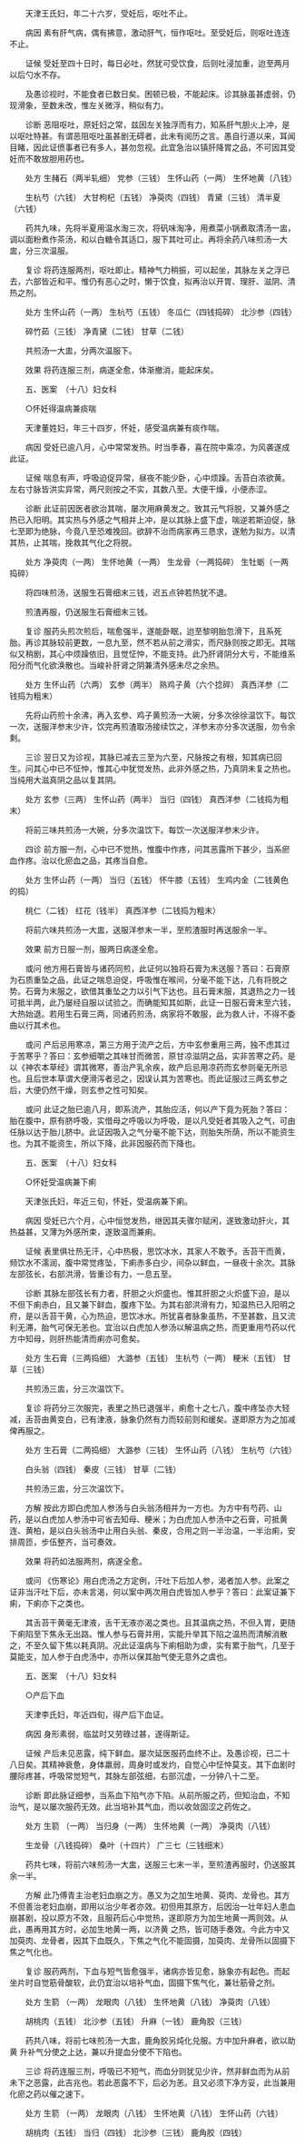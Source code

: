 <!-- { "loadSidebar": true } -->
　　天津王氏妇，年二十六岁，受妊后，呕吐不止。

　　病因 素有肝气病，偶有拂意，激动肝气，恒作呕吐。至受妊后，则呕吐连连不止。

　　证候 受妊至四十日时，每日必吐，然犹可受饮食，后则吐浸加重，迨至两月以后勺水不存。

　　及愚诊视时，不能食者已数日矣。困顿已极，不能起床。诊其脉虽甚虚弱，仍现滑象，至数未改，惟左关微浮，稍似有力。

　　诊断 恶阻呕吐，原妊妇之常，兹因左关独浮而有力，知系肝气胆火上冲，是以呕吐特甚。有谓恶阻呕吐虽甚剧无碍者，此未有阅历之言。愚自行道以来，耳闻目睹，因此证偾事者已有多人，甚勿忽视。此宜急治以镇肝降胃之品，不可因其受妊而不敢放胆用药也。

　　处方 生赭石（两半轧细） 党参（三钱） 生怀山药（一两） 生怀地黄（八钱）

　　生杭芍（六钱） 大甘枸杞（五钱） 净萸肉（四钱） 青黛（三钱） 清半夏（六钱）

　　药共九味，先将半夏用温水淘三次，将矾味淘净，用煮菜小锅煮取清汤一盅，调以面粉煮作茶汤，和以白糖令其适口，服下其吐可止。再将余药八味煎汤一大盅，分三次温服。

　　复诊 将药连服两剂，呕吐即止。精神气力稍振，可以起坐，其脉左关之浮已去，六部皆近和平。惟仍有恶心之时，懒于饮食，拟再治以开胃、理肝、滋阴、清热之剂。

　　处方 生怀山药（一两） 生杭芍（五钱） 冬瓜仁（四钱捣碎） 北沙参（四钱）

　　碎竹茹（三钱） 净青黛（二钱） 甘草（二钱）

　　共煎汤一大盅，分两次温服下。

　　效果 将药连服三剂，病遂全愈，体渐撤消，能起床矣。

　　五、医案　（十八）妇女科

　　○怀妊得温病兼痰喘

　　天津董姓妇，年三十四岁，怀妊，感受温病兼有痰作喘。

　　病因 受妊已逾八月，心中常常发热。时当季春，喜在院中乘凉，为风袭遂成此证。

　　证候 喘息有声，呼吸迫促异常，昼夜不能少卧，心中烦躁。舌苔白浓欲黄。左右寸脉皆洪实异常，两尺则按之不实，其数八至。大便干燥，小便赤涩。

　　诊断 此证前因医者欲治其喘，屡次用麻黄发之。致其元气将脱，又兼外感之热已入阳明。其实热与外感之气相并上冲，是以其脉上盛下虚，喘逆若斯迫促，脉七至即为绝脉，今竟八至恐难挽回。欲辞不治而病家再三恳求，遂勉为拟方。以清其热，止其喘，挽救其气化之将脱。

　　处方 净萸肉（一两） 生怀地黄（一两） 生龙骨（一两捣碎） 生牡蛎（一两捣碎）

　　将四味煎汤，送服生石膏细末三钱，迟五点钟若热犹不退。

　　煎渣再服，仍送服生石膏细末三钱。

　　复诊 服药头煎次煎后，喘愈强半，遂能卧眠，迨至黎明胎忽滑下，且系死胎。再诊其脉较前更数，一息九至，然不若从前之滑实，而尺脉则按之即无。其喘似又稍剧，其心中烦躁依旧，且觉怔忡，不能支持。此乃肝肾阴分大亏，不能维系阳分而气化欲涣散也。当峻补肝肾之阴兼清外感未尽之余热。

　　处方 生怀山药（六两） 玄参（两半） 熟鸡子黄（六个捻碎） 真西洋参（二钱捣为粗末）

　　先将山药煎十余沸，再入玄参、鸡子黄煎汤一大碗，分多次徐徐温饮下。每饮一次，送服洋参末少许，饮完再煎渣取汤接续饮之，洋参末亦分多次送服，勿令余剩。

　　三诊 翌日又为诊视，其脉已减去三至为六至，尺脉按之有根，知其病已回生。问其心中已不怔忡，惟其心中犹觉发热，此非外感之热，乃真阴未复之热也。当纯用大滋真阴之品以复其阴。

　　处方 玄参（三两） 生怀山药（两半） 当归（四钱） 真西洋参（二钱捣为粗末）

　　将前三味共煎汤一大碗，分多次温饮下。每饮一次送服洋参末少许。

　　四诊 前方服一剂，心中已不觉热，惟腹中作疼，问其恶露所下甚少，当系瘀血作疼。治以化瘀血之品，其疼当自愈。

　　处方 生怀山药（一两） 当归（五钱） 怀牛膝（五钱） 生鸡内金（二钱黄色的捣）

　　桃仁（二钱） 红花（钱半） 真西洋参（二钱捣为粗末）

　　将前六味共煎汤一大盅，送服洋参末一半，至煎渣服时再送服余一半。

　　效果 前方日服一剂，服两日病遂全愈。

　　或问 他方用石膏皆与诸药同煎，此证何以独将石膏为末送服？答曰：石膏原为石质重坠之品，此证之喘息迫促，呼吸惟在喉间，分毫不能下达，几有将脱之势。石膏为末服之，欲借其重坠之力以引气下达也。且石膏末服，其退热之力一钱可抵半两，此乃屡经自服以试验之。而确能知其如斯，此证一日服石膏末至六钱，大热始退。若用生石膏三两，同诸药煎汤，病家将不敢服，此为救人计，不得不委曲以行其术也。

　　或问 产后忌用寒凉，第三方用于流产之后，方中玄参重用三两，独不虑其过于苦寒乎？答曰：玄参细嚼之其味甘而微苦，原甘凉滋阴之品，实非苦寒之药。是以《神农本草经》谓其微寒，善治产乳余疾，故产后忌用凉药而玄参则毫无所忌也。且后世本草谓大便滑泻者忌之，因误认其为苦寒也。而此证服过三两玄参之后，大便仍然干燥，则玄参之性可知矣。

　　或问 此证之胎已逾八月，即系流产，其胎应活，何以产下竟为死胎？答曰：胎在腹中，原有脐呼吸，实借母之呼吸以为呼吸，是以凡受妊者其吸入之气，可由任脉以达于胎儿脐中。此证因吸入之气分毫不能下达，则胎失所荫，所以不能资生也。为其不能资生，所以下降，此非因服药而下降也。

　　五、医案　（十八）妇女科

　　○怀妊受温病兼下痢

　　天津张氏妇，年近三旬，怀妊，受温病兼下痢。

　　病因 受妊已六个月，心中恒觉发热，继因其夫骤尔赋闲，遂致激动肝火，其热益甚，又薄为外感所束，遂致温而兼痢。

　　证候 表里俱壮热无汗，心中热极，思饮冰水，其家人不敢予。舌苔干而黄，频饮水不濡润，腹中常觉疼坠，下痢赤多白少，间杂以鲜血，一昼夜十余次。其脉左部弦长，右部洪滑，皆重诊有力，一息五至。

　　诊断 其脉左部弦长有力者，肝胆之火炽盛也。惟其肝胆之火炽盛下迫，是以不但下痢赤白，且又兼下鲜血，腹疼下坠。为其右部洪滑有力，知温热已入阳明之府，是以舌苔干黄，心为热迫，思饮冰水。所犹喜者脉象虽热，不至甚数，且又流利无滞，胎气可保无恙也。宜治以白虎加人参汤以解温病之热，而更重用芍药以代方中知母，则肝热能清而痢亦可愈矣。

　　处方 生石膏（三两捣细） 大潞参（五钱） 生杭芍（一两） 粳米（五钱） 甘草（三钱）

　　共煎汤三盅，分三次温饮下。

　　复诊 将药分三次服完，表里之热已退强半，痢愈十之七八，腹中疼坠亦大轻减，舌苔由黄变白，已有津液，脉象仍然有力而较前则和缓矣。遂即原方为之加减俾再服之。

　　处方 生石膏（二两捣细） 大潞参（三钱） 生怀山药（八钱） 生杭芍（六钱）

　　白头翁（四钱） 秦皮（三钱） 甘草（二钱）

　　共煎汤三盅，分三次温饮下。

　　方解 按此方即白虎加人参汤与白头翁汤相并为一方也。为方中有芍药、山药，是以白虎加人参汤中可省去知母、粳米；为白虎加人参汤中之石膏，可抵黄连、黄柏，是以白头翁汤中止用白头翁、秦皮，合用之则一半治温，一半治痢，安排周匝，步伍整齐，当可奏效。

　　效果 将药如法服两剂，病遂全愈。

　　或问 《伤寒论》用白虎汤之方定例，汗吐下后加人参，渴者加人参。此案之证非当汗吐下后，亦未言渴，何以案中两次用白虎皆加人参乎？答曰：此案证兼下痢，下痢亦下之类也。

　　其舌苔干黄毫无津液，舌干无液亦渴之类也。且其温病之热，不但入胃，更随下痢陷至下焦永无出路。惟人参与石膏并用，实能升举其下陷之温热而清解消散之，不至久留下焦以耗真阴。况此证温病与下痢相助为虐，实有累于胎气，几至于莫能支，加人参于白虎汤中，亦所以保其胎气使无意外之虞也。

　　五、医案　（十八）妇女科

　　○产后下血

　　天津李氏妇，年近四旬，得产后下血证。

　　病因 身形素弱，临盆时又劳碌过甚，遂得斯证。

　　证候 产后未见恶露，纯下鲜血。屡次延医服药血终不止。及愚诊视，已二十八日矣。其精神衰惫，身体羸弱，周身时或发灼，自觉心中怔忡莫支。其下血剧时腰际疼甚，呼吸常觉短气，其脉左部弦细，右部沉虚，一分钟八十二至。

　　诊断 即此脉证细参，当系血下陷气亦下陷。从前所服之药，但知治血，不知治气，是以屡次服药无效。此当培补其气血，而以收敛固涩之药佐之。

　　处方 生箭 （一两） 当归身（一两） 生怀地黄（一两） 净萸肉（八钱）

　　生龙骨（八钱捣碎） 桑叶（十四片） 广三七（三钱细末）

　　药共七味，将前六味煎汤一大盅，送服三七末一半，至煎渣再服时，仍送服其余一半。

　　方解 此乃傅青主治老妇血崩之方。愚又为之加生地黄、萸肉、龙骨也。其方不但善治老妇血崩，即用以治少年者亦效。初但用其原方，后因治一壮年妇人患血崩甚剧，投以原方不效，且服药后心中觉热，遂即原方为加生地黄一两则效。从此，愚再用其方时，必加生地黄一两，以济黄 之热，皆可随手奏效。今此方中又加萸肉、龙骨者，因其下血既久，下焦之气化不能固摄，加萸肉、龙骨所以固摄下焦之气化也。

　　复诊 服药两剂，下血与短气皆愈强半，诸病亦皆见愈，脉象亦有起色。而起坐片时自觉筋骨酸软，此仍宜治以培补气血，固摄下焦气化，兼壮筋骨之剂。

　　处方 生箭 （一两） 龙眼肉（八钱） 生怀地黄（八钱） 净萸肉（八钱）

　　胡桃肉（五钱） 北沙参（五钱） 升麻（一钱） 鹿角胶（三钱）

　　药共八味，将前七味煎汤一大盅，鹿角胶另炖化兑服。方中加升麻者，欲以助黄 升补气分使之上达，兼以升提血分使不下陷也。

　　三诊 将药连服三剂，呼吸已不短气，而血分则犹见少许，然非鲜血而为从前未下之恶露，此吉兆也。若此恶露不下，后必为恙。且又必须下净方妥，此当兼用化瘀之药以催之速下。

　　处方 生箭 （一两） 龙眼肉（八钱） 生怀地黄（八钱） 生怀山药（六钱）

　　胡桃肉（五钱） 当归（四钱） 北沙参（三钱） 鹿角胶（四钱）

